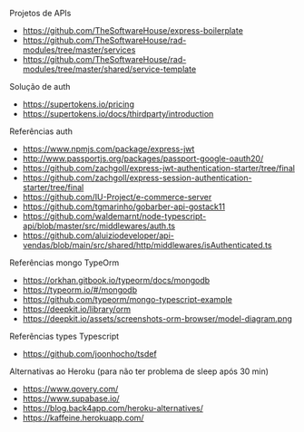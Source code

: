 Projetos de APIs
- https://github.com/TheSoftwareHouse/express-boilerplate
- https://github.com/TheSoftwareHouse/rad-modules/tree/master/services
- https://github.com/TheSoftwareHouse/rad-modules/tree/master/shared/service-template

Solução de auth
- https://supertokens.io/pricing
- https://supertokens.io/docs/thirdparty/introduction

Referências auth
- https://www.npmjs.com/package/express-jwt
- http://www.passportjs.org/packages/passport-google-oauth20/
- https://github.com/zachgoll/express-jwt-authentication-starter/tree/final
- https://github.com/zachgoll/express-session-authentication-starter/tree/final
- https://github.com/IU-Project/e-commerce-server
- https://github.com/tgmarinho/gobarber-api-gostack11
- https://github.com/waldemarnt/node-typescript-api/blob/master/src/middlewares/auth.ts
- https://github.com/aluiziodeveloper/api-vendas/blob/main/src/shared/http/middlewares/isAuthenticated.ts

Referências mongo TypeOrm
- https://orkhan.gitbook.io/typeorm/docs/mongodb
- https://typeorm.io/#/mongodb
- https://github.com/typeorm/mongo-typescript-example
- https://deepkit.io/library/orm
- https://deepkit.io/assets/screenshots-orm-browser/model-diagram.png

Referências types Typescript
- https://github.com/joonhocho/tsdef

Alternativas ao Heroku (para não ter problema de sleep após 30 min)
- https://www.qovery.com/
- https://www.supabase.io/
- https://blog.back4app.com/heroku-alternatives/
- https://kaffeine.herokuapp.com/
